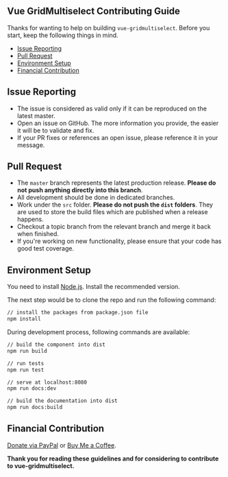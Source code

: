 ## Vue GridMultiselect Contributing Guide

Thanks for wanting to help on building `vue-gridmultiselect`. Before you start, keep the following things in mind.

- [Issue Reporting](#issue-reporting)
- [Pull Request](#pull-request)
- [Environment Setup](#environment-setup)
- [Financial Contribution](#financial-contribution)

## Issue Reporting

- The issue is considered as valid only if it can be reproduced on the latest master.
- Open an issue on GitHub. The more information you provide, the easier it will be to validate and fix.
- If your PR fixes or references an open issue, please reference it in your message.

## Pull Request

- The `master` branch represents the latest production release. **Please do not push anything directly into this branch**.
- All development should be done in dedicated branches.
- Work under the `src` folder. **Please do not push the `dist` folders**. They are used to store the build files which are published when a release happens.
- Checkout a topic branch from the relevant branch and merge it back when finished.
- If you're working on new functionality, please ensure that your code has good test coverage.

## Environment Setup

You need to install [Node.js](http://nodejs.org). Install the recommended version.

The next step would be to clone the repo and run the following command:

```bash
// install the packages from package.json file
npm install
```

During development process, following commands are available:

```bash
// build the component into dist
npm run build

// run tests
npm run test

// serve at localhost:8080
npm run docs:dev

// build the documentation into dist
npm run docs:build
```

## Financial Contribution

[Donate via PayPal](https://www.paypal.me/mprotic) or [Buy Me a Coffee](https://ko-fi.com/milosprotic).


__Thank you for reading these guidelines and for considering to contribute to vue-gridmultiselect.__